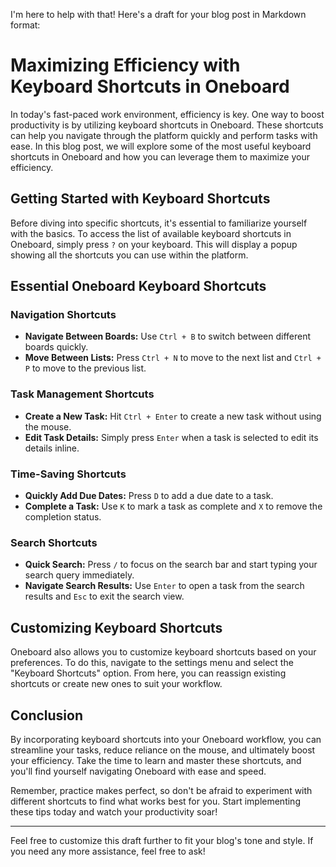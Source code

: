 I'm here to help with that! Here's a draft for your blog post in Markdown format:

# Maximizing Efficiency with Keyboard Shortcuts in Oneboard

In today's fast-paced work environment, efficiency is key. One way to boost productivity is by utilizing keyboard shortcuts in Oneboard. These shortcuts can help you navigate through the platform quickly and perform tasks with ease. In this blog post, we will explore some of the most useful keyboard shortcuts in Oneboard and how you can leverage them to maximize your efficiency.

## Getting Started with Keyboard Shortcuts

Before diving into specific shortcuts, it's essential to familiarize yourself with the basics. To access the list of available keyboard shortcuts in Oneboard, simply press `?` on your keyboard. This will display a popup showing all the shortcuts you can use within the platform.

## Essential Oneboard Keyboard Shortcuts

### Navigation Shortcuts
- **Navigate Between Boards:** Use `Ctrl + B` to switch between different boards quickly.
- **Move Between Lists:** Press `Ctrl + N` to move to the next list and `Ctrl + P` to move to the previous list.

### Task Management Shortcuts
- **Create a New Task:** Hit `Ctrl + Enter` to create a new task without using the mouse.
- **Edit Task Details:** Simply press `Enter` when a task is selected to edit its details inline.

### Time-Saving Shortcuts
- **Quickly Add Due Dates:** Press `D` to add a due date to a task.
- **Complete a Task:** Use `K` to mark a task as complete and `X` to remove the completion status.

### Search Shortcuts
- **Quick Search:** Press `/` to focus on the search bar and start typing your search query immediately.
- **Navigate Search Results:** Use `Enter` to open a task from the search results and `Esc` to exit the search view.

## Customizing Keyboard Shortcuts

Oneboard also allows you to customize keyboard shortcuts based on your preferences. To do this, navigate to the settings menu and select the "Keyboard Shortcuts" option. From here, you can reassign existing shortcuts or create new ones to suit your workflow.

## Conclusion

By incorporating keyboard shortcuts into your Oneboard workflow, you can streamline your tasks, reduce reliance on the mouse, and ultimately boost your efficiency. Take the time to learn and master these shortcuts, and you'll find yourself navigating Oneboard with ease and speed.

Remember, practice makes perfect, so don't be afraid to experiment with different shortcuts to find what works best for you. Start implementing these tips today and watch your productivity soar!

---

Feel free to customize this draft further to fit your blog's tone and style. If you need any more assistance, feel free to ask!